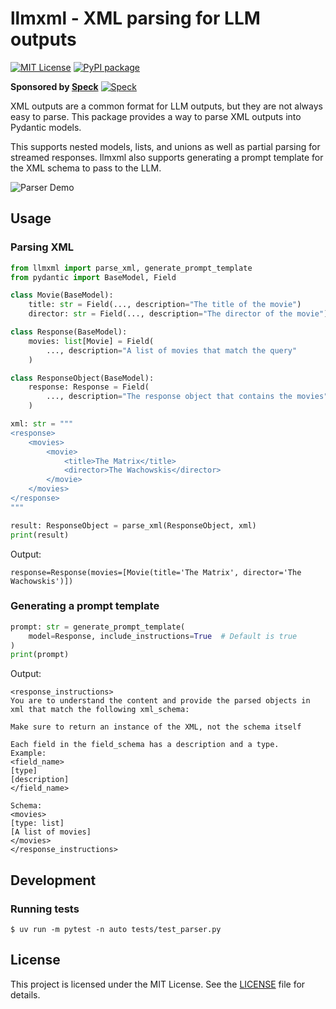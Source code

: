 # llmxml - XML parsing for LLM outputs

[![MIT License](https://img.shields.io/badge/license-MIT-blue.svg)](LICENSE.md)
[![PyPI package](https://badge.fury.io/py/logtail-python.svg)](https://badge.fury.io/py/logtail-python)

**Sponsored by [Speck](https://speck.sh)**
[![Speck](https://speck.sh/_next/image?url=%2Fspeck-icon.png&w=16&q=75)](https://speck.sh/)

XML outputs are a common format for LLM outputs, but they are not always easy to parse. This package provides a way to parse XML outputs into Pydantic models.

This supports nested models, lists, and unions as well as partial parsing for streamed responses. llmxml also supports generating a prompt template for the XML schema to pass to the LLM.

![Parser Demo](assets/parser.gif)

## Usage

### Parsing XML

```python
from llmxml import parse_xml, generate_prompt_template
from pydantic import BaseModel, Field

class Movie(BaseModel):
    title: str = Field(..., description="The title of the movie")
    director: str = Field(..., description="The director of the movie")

class Response(BaseModel):
    movies: list[Movie] = Field(
        ..., description="A list of movies that match the query"
    )

class ResponseObject(BaseModel):
    response: Response = Field(
        ..., description="The response object that contains the movies"
    )

xml: str = """
<response>
    <movies>
        <movie>
            <title>The Matrix</title>
            <director>The Wachowskis</director>
        </movie>
    </movies>
</response>
"""

result: ResponseObject = parse_xml(ResponseObject, xml)
print(result)
```

Output:

```
response=Response(movies=[Movie(title='The Matrix', director='The Wachowskis')])
```

### Generating a prompt template

```python
prompt: str = generate_prompt_template(
    model=Response, include_instructions=True  # Default is true
)
print(prompt)
```

Output:

```
<response_instructions>
You are to understand the content and provide the parsed objects in xml that match the following xml_schema:

Make sure to return an instance of the XML, not the schema itself

Each field in the field_schema has a description and a type.
Example:
<field_name>
[type]
[description]
</field_name>

Schema:
<movies>
[type: list]
[A list of movies]
</movies>
</response_instructions>
```

## Development
### Running tests
```
$ uv run -m pytest -n auto tests/test_parser.py
```

## License

This project is licensed under the MIT License. See the [LICENSE](LICENSE) file for details.
